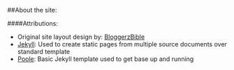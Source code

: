 ##About the site:

####Attributions:
* Original site layout design by: [BloggerzBible](http://bloggerzbible.com/)
* [Jekyll](http://jekyllrb.com/): Used to create static pages from multiple source documents over standard template
* [Poole](https://github.com/poole/poole): Basic Jekyll template used to get base up and running
